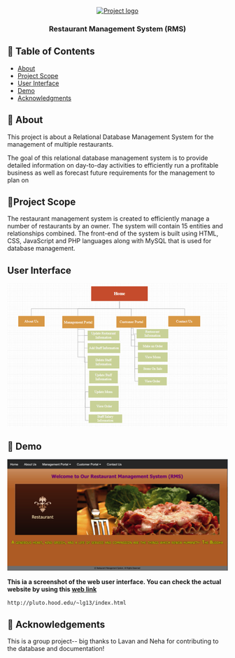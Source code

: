 <p align="center">
  <a href="" rel="noopener">
 <img width=200px height=200px src="https://i.imgur.com/6wj0hh6.jpg" alt="Project logo"></a>
</p>

<h3 align="center">Restaurant Management System (RMS)</h3>

<div align="center">

</div>


## 📝 Table of Contents
- [About](#about)
- [Project Scope](#project-scope)
- [User Interface](#user-interface)
- [Demo](#demo)
- [Acknowledgments](#acknowledgement)

## 🧐 About <a name = "about"></a>
This project is about a Relational Database Management System for the management of multiple restaurants.

The goal of this relational database management system is to provide detailed information on day-to-day activities to efficiently run a profitable business as well as forecast future requirements for the management to plan on

## 🎈Project Scope <a name = "project-scope"></a>

The restaurant management system is created to efficiently manage a number of restaurants by an owner. The system will contain 15 entities and relationships combined. The front-end of the system is built using HTML, CSS, JavaScript and PHP languages along with MySQL that is used for database management.

## User Interface <a name = "user-interface"></a>

![alt text](https://github.com/cghimire/Restaurant-Management-System-Project/blob/master/UI.png "UI")

## 🚀 Demo <a name = "demo"></a>

![alt text](https://github.com/cghimire/Restaurant-Management-System-Project/blob/master/Screen%20Shot%20RMS.png "screenshot")

**This ia a screenshot of the web user interface. You can check the actual website by using this [web link](http://pluto.hood.edu/~lg13/index.html)**
```
http://pluto.hood.edu/~lg13/index.html
```

## 🎉 Acknowledgements <a name = "acknowledgement"></a>

This is a group project-- big thanks to Lavan and Neha for contributing to the database and documentation! 

